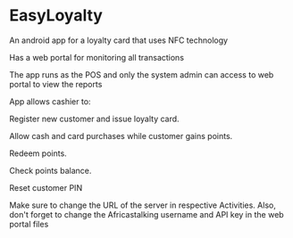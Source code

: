 # EasyLoyalty
An android app for a loyalty card that uses NFC technology

Has a web portal for monitoring all transactions

The app runs as the POS and only the system admin can access to web portal to view the reports

App allows cashier to:

Register new customer and issue loyalty card.

Allow cash and card purchases while customer gains points.

Redeem points.

Check points balance.

Reset customer PIN

Make sure to change the URL of the server in respective Activities. Also, don't forget to change the Africastalking username and API key in the web portal files
